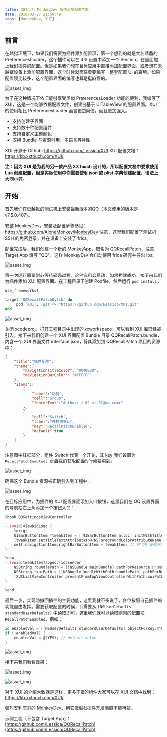 ```yaml
---
title: XUI：为 MonkeyDev 插件添加配置界面
date: 2018-03-27 21:50:49
tags: [MonkeyDev, XUI]
---
```



## 前言

在越狱环境下，如果我们需要为插件添加配置项，第一个想到的就是大名鼎鼎的 PreferencesLoader，这个插件可以在 iOS 设置中添加一个 Section，在里面加上我们插件的配置。但是如果我们想在目标应用中直接添加配置界面，或者想在未越狱设备上添加配置界面，这个时候就面临着要编写一整套配置 UI 的窘境。如果配置项比较多，这个配置界面的编写也算是挺麻烦的。

![asset_img](xui-with-monkeydev/6738e1531b239ce0ea12045099ddf9f3f1c54b2c.png)

为了在这种情况下依旧能够享受类似 PreferencesLoader 功能的便利，我编写了 XUI，这是一个能够依据配置文件，创建出基于 UITableView 的配置界面。XUI 的使用相比 PreferencesLoader 而言更加简便，而且更加强大。

- 支持创建子界面
- 支持数十种配置组件
- 支持自定义主题颜色
- 支持 Bundle 与资源引用、多语言等特性

XUI 开源于 Github: https://github.com/Lessica/XUI
XUI 配置文档：https://kb.xxtouch.com/XUI/

**注：因为 XUI 是为我的另一款产品 XXTouch 设计的，所以配置文档中要求使用 Lua 创建配置，但是实际使用中你需要使用 json 或 plist 字典创建配置，语法上大同小异。**


## 开始

首先我们在已越狱的测试机上安装最新版本的QQ（本文使用的版本是 v7.5.0.407）。

安装 MonkeyDev，安装及配置步骤参见：https://github.com/AloneMonkey/MonkeyDev
注意，这里我们配置了测试机 SSH 的免密登录，并在设备上安装了 frida。

配置完成后，我们创建一个新的 MonkeyApp，取名为 QQRecallPatch，注意 Target App 填写 "QQ"，这样 MonkeyDev 会自动使用 frida 砸壳并导出 ipa。

![asset_img](xui-with-monkeydev/6176bca2e1b309b321500b078dca34bd5c7b6efa.png)

第一次运行需要耐心等待砸壳过程，这时应用会启动，如果构建成功，接下来我们为插件添加 XUI 配置界面。在工程目录下创建 Podfile，然后运行 `pod install`：

```ruby
use_frameworks!

target 'QQRecallPatchDylib' do
     pod 'XUI', :git => "https://github.com/Lessica/XUI.git"
end
```

![asset_img](xui-with-monkeydev/e6f374f4e6b76a8c9b744172cf86ef3fc9dec215.png)

关闭 xcodeproj，打开工程目录中出现的 xcworkspace，可以看到 XUI 库已经被引入。接下来我们创建一个 XUI 界面配置 Bundle 目录 QQRecallPatch.bundle，内含一个 XUI 界面文件 interface.json，将其添加到 QQRecallPatch 项目的资源中：

```json
{
    "title":"插件配置",
    "theme":{
        "navigationTitleColor": "#000000",
        "navigationBarColor": "#FFFFFF"
    },
    "items":[
        {
            "label":"功能",
            "cell":"Group",
            "footerText":"Author: i_82 <i.82@me.com>"
        },
        {
            "cell":"Switch",
            "label":"开启防撤回",
            "key":"RecallPatchEnabled",
            "default":true
        }
    ]
}
```

注意图中红框部分，组件 Switch 代表一个开关，其 key 我们设置为 `RecallPatchEnabled`，之后我们获取配置的时候要用到。

![asset_img](xui-with-monkeydev/15b3a066950aeb862d6742ebf06afaa24a094f40.png)

确保这个 Bundle 资源被正确引入到工程中：

![asset_img](xui-with-monkeydev/26337e1d48bc9da5458b04e26198dc69c4f9121a.png)

在目标应用中，为插件的 XUI 配置界面添加入口按钮，这里我们在 QQ 设置界面的导航栏右上角添加一个按钮入口：

```objectivec
%hook QQSettingsViewController

- (void)viewDidLoad {
    %orig;
    UIBarButtonItem *tweakItem = [[UIBarButtonItem alloc] initWithTitle:@"插件" style:UIBarButtonItemStylePlain target:self action:@selector(tweakItemTapped:)];
    [tweakItem setTitleTextAttributes:@{NSForegroundColorAttributeName:[UIColor blackColor]} forState:UIControlStateNormal];
    self.navigationItem.rightBarButtonItem = tweakItem; // 在 QQ 设置界面导航栏右上角添加按钮
}

%new
- (void)tweakItemTapped:(id)sender {
    NSString *bundlePath = [[NSBundle mainBundle] pathForResource:@"QQRecallPatch" ofType:@"bundle"];
    NSString *xuiPath = [[NSBundle bundleWithPath:bundlePath] pathForResource:@"interface" ofType:@"json"];
    [XUIListViewController presentFromTopViewControllerWithPath:xuiPath withBundlePath:bundlePath]; // 从顶层 UIViewController 将 XUI 配置界面 present 出来
}

%end
```

最后一歩，实现防撤回插件的主要功能，这里我就不多说了，各位按照自己插件的功能自由发挥。需要获取配置的时候，只需要从 `[NSUserDefaults standardUserDefaults]` 中读取即可，这里我们就可以读取刚刚的配置项 `RecallPatchEnabled`，例如：

```objectivec
id enabledVal = [[NSUserDefaults standardUserDefaults] objectForKey:@"RecallPatchEnabled"];
if (!enabledVal) {
    enabledVal = @(YES); // default value
}
```

![asset_img](xui-with-monkeydev/faee7d7779767680a8a39f5f8e67adee362aa42d.png)

接下来我们看看效果：

![asset_img](xui-with-monkeydev/26f9c25ba9c87c4206e572d201dea4365c0099d9.png)

![asset_img](xui-with-monkeydev/ca4a5c0c6e36143fdff24dfa722c9d317e3ab2f6.png)

对于 XUI 的介绍大致就是这样，更多丰富的组件大家可以在 XUI 文档中找到：https://kb.xxtouch.com/XUI/

强烈安利庆哥的 MonkeyDev，用它做越狱插件开发简直不能再赞。

示例工程（不包含 Target App）：
[https://github.com/Lessica/QQRecallPatch](https://github.com/Lessica/QQRecallPatch)
